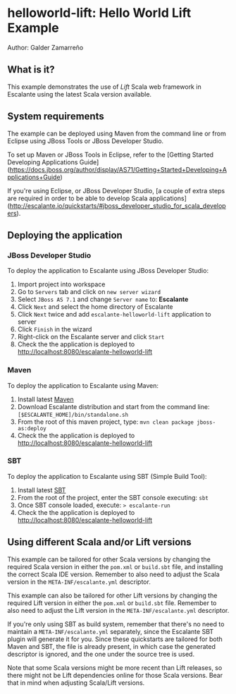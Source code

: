 # helloworld-lift: Hello World Lift Example

Author: Galder Zamarreño

## What is it?

This example demonstrates the use of *Lift* Scala web framework in Escalante
using the latest Scala version available.

## System requirements

The example can be deployed using Maven from the command line or from Eclipse
using JBoss Tools or JBoss Developer Studio.

To set up Maven or JBoss Tools in Eclipse, refer to the
[Getting Started Developing Applications Guide]
(https://docs.jboss.org/author/display/AS71/Getting+Started+Developing+Applications+Guide)

If you're using Eclipse, or JBoss Developer Studio,
[a couple of extra steps are required in order to be able to develop Scala applications]
(http://escalante.io/quickstarts/#jboss_developer_studio_for_scala_developers).

## Deploying the application

### JBoss Developer Studio

To deploy the application to Escalante using JBoss Developer Studio:

1. Import project into workspace
2. Go to `Servers` tab and click on `new server wizard`
3. Select `JBoss AS 7.1` and change `Server name` to: **Escalante**
4. Click `Next` and select the home directory of Escalante
5. Click `Next` twice and add `escalante-helloworld-lift` application to server
6. Click `Finish` in the wizard
7. Right-click on the Escalante server and click `Start`
8. Check the the application is deployed to
<http://localhost:8080/escalante-helloworld-lift>

### Maven

To deploy the application to Escalante using Maven:

1. Install latest [Maven](http://maven.apache.org/download.cgi)
2. Download Escalante distribution and start from the command line:
`[$ESCALANTE_HOME]/bin/standalone.sh`
3. From the root of this maven project, type:
`mvn clean package jboss-as:deploy`
4. Check the the application is deployed to
<http://localhost:8080/escalante-helloworld-lift>

### SBT

To deploy the application to Escalante using SBT (Simple Build Tool):

1. Install latest [SBT](http://www.scala-sbt.org/release/docs/Getting-Started/Setup.html)
2. From the root of the project, enter the SBT console executing: `sbt`
3. Once SBT console loaded, execute:
`> escalante-run`
4. Check the the application is deployed to
<http://localhost:8080/escalante-helloworld-lift>

## Using different Scala and/or Lift versions

This example can be tailored for other Scala versions by changing the required
Scala version in either the `pom.xml` or `build.sbt` file, and installing the
correct Scala IDE version. Remember to also need to adjust the Scala version
in the `META-INF/escalante.yml` descriptor.

This example can also be tailored for other Lift versions by changing the
required Lift version in either the `pom.xml` or `build.sbt` file.
Remember to also need to adjust the Lift version in the
`META-INF/escalante.yml` descriptor.

If you're only using SBT as build system, remember that there's no need to
maintain a `META-INF/escalante.yml` separately, since the Escalante SBT
plugin will generate it for you. Since these quickstarts are tailored for
both Maven and SBT, the file is already present, in which case the generated
descriptor is ignored, and the one under the source tree is used.

Note that some Scala versions might be more recent than Lift releases, so
there might not be Lift dependencies online for those Scala versions. Bear
that in mind when adjusting Scala/Lift versions.
